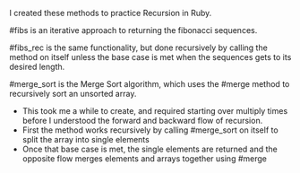 I created these methods to practice Recursion in Ruby. 

#fibs is an iterative approach to returning the fibonacci sequences. 

#fibs_rec is the same functionality, but done recursively by calling the method on itself unless the base case is met when the sequences gets to its desired length.

#merge_sort is the Merge Sort algorithm, which uses the #merge method to recursively sort an unsorted array.
  - This took me a while to create, and required starting over multiply times before I understood the forward and backward flow of recursion.
  - First the method works recursively by calling #merge_sort on itself to split the array into single elements
  - Once that base case is met, the single elements are returned and the opposite flow merges elements and arrays together using #merge
  
